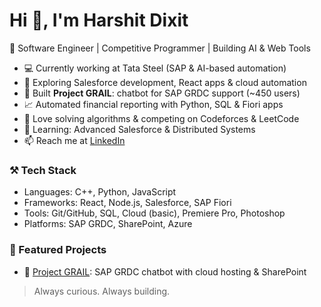 # Hi 👋, I'm Harshit Dixit
🌟 Software Engineer | Competitive Programmer | Building AI & Web Tools

- 💻 Currently working at Tata Steel (SAP & AI-based automation)
- 🔭 Exploring Salesforce development, React apps & cloud automation
- 🤖 Built **Project GRAIL**: chatbot for SAP GRDC support (~450 users)
- 📈 Automated financial reporting with Python, SQL & Fiori apps
- 🥇 Love solving algorithms & competing on Codeforces & LeetCode
- 🌱 Learning: Advanced Salesforce & Distributed Systems
- 📫 Reach me at [LinkedIn](http://www.linkedin.com/in/harshitdixit0)

### ⚒️ Tech Stack
- Languages: C++, Python, JavaScript
- Frameworks: React, Node.js, Salesforce, SAP Fiori
- Tools: Git/GitHub, SQL, Cloud (basic), Premiere Pro, Photoshop
- Platforms: SAP GRDC, SharePoint, Azure

### 📂 Featured Projects
- 🤖 [Project GRAIL]((https://github.com/harshit-dixit/project-grail-chatbot)): SAP GRDC chatbot with cloud hosting & SharePoint

> Always curious. Always building.
